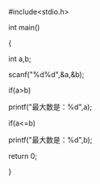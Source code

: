 

\#include&lt;stdio.h&gt;

int main\(\)

{

int a,b;

scanf\("%d%d",&a,&b\);

if\(a&gt;b\)

printf\("最大数是：%d",a\);

if\(a&lt;=b\)

printf\("最大数是：%d",b\);

return 0;

}

